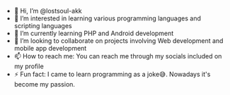 - 👋 Hi, I’m @lostsoul-akk
- 👀 I’m interested in learning various programming languages and scripting languages
- 🌱 I’m currently learning PHP and Android development
- 💞️ I’m looking to collaborate on projects involving Web development and mobile app development
- 📫 How to reach me: You can reach me through my socials included on my profile
- ⚡ Fun fact: I came to learn programming as a joke😅. Nowadays it's become my passion.

<!---
lostsoul-akk/lostsoul-akk is a ✨ special ✨ repository because its `README.md` (this file) appears on your GitHub profile.
You can click the Preview link to take a look at your changes.
--->
